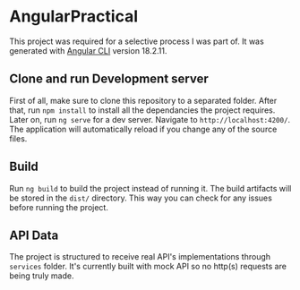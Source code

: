 # AngularPractical

This project was required for a selective process I was part of. It was generated with [Angular CLI](https://github.com/angular/angular-cli) version 18.2.11.

## Clone and run Development server

First of all, make sure to clone this repository to a separated folder. After that, run `npm install` to install all the dependancies the project requires. Later on, run `ng serve` for a dev server. Navigate to `http://localhost:4200/`. The application will automatically reload if you change any of the source files.

## Build

Run `ng build` to build the project instead of running it. The build artifacts will be stored in the `dist/` directory. This way you can check for any issues before running the project.

## API Data

The project is structured to receive real API's implementations through `services` folder. It's currently built with mock API so no http(s) requests are being truly made.

